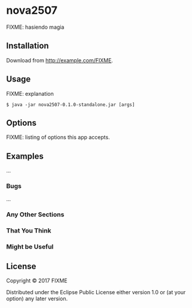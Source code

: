 # nova2507

FIXME: hasiendo magia

## Installation

Download from http://example.com/FIXME.

## Usage

FIXME: explanation

    $ java -jar nova2507-0.1.0-standalone.jar [args]

## Options

FIXME: listing of options this app accepts.

## Examples

...

### Bugs

...

### Any Other Sections
### That You Think
### Might be Useful

## License

Copyright © 2017 FIXME

Distributed under the Eclipse Public License either version 1.0 or (at
your option) any later version.
